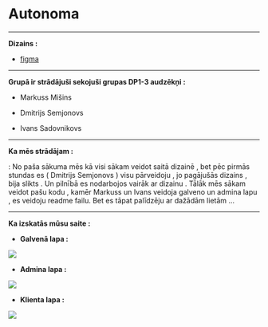 #  Autonoma
---
**Dizains :**


*  [figma](https://www.figma.com/file/SZYRR0Q6ZBT7IiGOWgdTPt/Untitled?node-id=0%3A1)


---

**Grupā ir strādājuši sekojuši grupas DP1-3 audzēkņi :**

* Markuss Mišins 

 * Dmitrijs Semjonovs

 * Ivans Sadovnikovs

---   

**Ka mēs strādājam :**

: No paša sākuma mēs kā visi  sākam veidot saitā dizainē , bet pēc pirmās stundas es ( Dmitrijs Semjonovs ) visu pārveidoju , jo pagājušās dizains , bija slikts . Un pilnībā es nodarbojos vairāk ar dizainu .
Tālāk mēs sākam veidot pašu kodu , kamēr Markuss un Ivans veidoja galveno un admina lapu , es veidoju readme failu. Bet es tāpat palīdzēju ar dažādām lietām ...

---

**Ka izskatās mūsu saite :** 

* **Galvenā lapa :**

![](1lapa.png)

* **Admina lapa :**

![](admin.png)

* **Klienta lapa :**

![](klienta.png)


